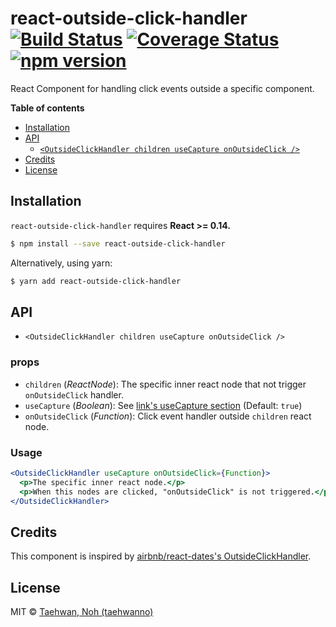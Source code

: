 # react-outside-click-handler [![Build Status](https://travis-ci.org/taehwanno/react-outside-click-handler.svg?branch=master)](https://travis-ci.org/taehwanno/react-outside-click-handler) [![Coverage Status](https://coveralls.io/repos/github/taehwanno/react-outside-click-handler/badge.svg)](https://coveralls.io/github/taehwanno/react-outside-click-handler) [![npm version](https://badge.fury.io/js/react-outside-click-handler.svg)](https://badge.fury.io/js/react-outside-click-handler)

React Component for handling click events outside a specific component.

**Table of contents**

- [Installation](#installation)
- [API](#api)
  - [`<OutsideClickHandler children useCapture onOutsideClick />`](#api)
- [Credits](#credits)
- [License](#license)

## Installation

`react-outside-click-handler` requires **React >= 0.14.**

```bash
$ npm install --save react-outside-click-handler
```

Alternatively, using yarn:

```bash
$ yarn add react-outside-click-handler
```

## API

- `<OutsideClickHandler children useCapture onOutsideClick />`

### props

- `children` (*ReactNode*): The specific inner react node that not trigger `onOutsideClick` handler.
- `useCapture` (*Boolean*): See [link's useCapture section](https://developer.mozilla.org/en-US/docs/Web/API/EventTarget/addEventListener#Parameters) (Default: `true`)
- `onOutsideClick` (*Function*): Click event handler outside `children` react node.

### Usage

```jsx
<OutsideClickHandler useCapture onOutsideClick={Function}>
  <p>The specific inner react node.</p>
  <p>When this nodes are clicked, "onOutsideClick" is not triggered.</p>
</OutsideClickHandler>
```

## Credits

This component is inspired by [airbnb/react-dates's OutsideClickHandler](https://github.com/airbnb/react-dates/blob/master/src/components/OutsideClickHandler.jsx).

## License

MIT © [Taehwan, Noh (taehwanno)](https://github.com/taehwanno)
